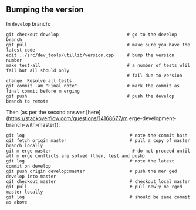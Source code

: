 ## Bumping the version

In `develop` branch:

	git checkout develop                          # go to the develop branch
	git pull                                      # make sure you have the latest code
	edit ../src/dev_tools/utillib/version.cpp     # bump the version number
	make test-all                                 # a number of tests wlil fail but all should only
                                                  # fail due to version change. Resolve all tests.
	git commit -am "Final note"                   # mark the commit as final commit before m erging
	git push                                      # push the develop branch to remote
	
Then (as per the second answer [here](https://stackoverflow.com/questions/14168677/m erge-development-branch-with-master)):

	git log                                        # note the commit hash
	git fetch origin master                        # pull a copy of master branch locally
	git m erge master                               # do not proceed until all m erge conflicts are solved (then, test and push)
	git log                                        # note the latest commit on develop
	git push origin develop:master                 # push the mer ged develop into master
	git checkout master                            # checkout local master
	git pull                                       # pull newly me rged master locally
	git log                                        # should be same commit as above
	
